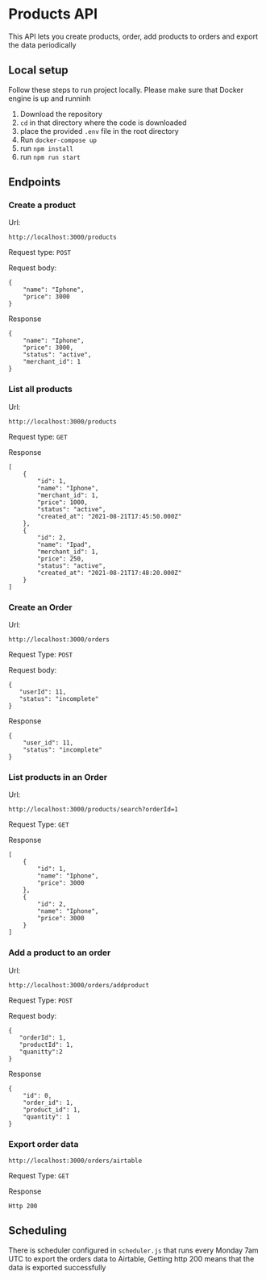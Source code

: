# Products API
This API lets you create products, order, add products to orders and export the data periodically

## Local setup
Follow these steps to run project locally. Please make sure that Docker engine is up and runninh
1. Download the repository
2. `cd` in that directory where the code is downloaded
3. place the provided `.env` file in the root directory
4. Run `docker-compose up`
5. run `npm install`
6. run `npm run start`

## Endpoints
### Create a product
Url:
 
```http://localhost:3000/products```

Request type: `POST`

Request body:
```
{
    "name": "Iphone",
    "price": 3000
}
```
Response

```$xslt
{
    "name": "Iphone",
    "price": 3000,
    "status": "active",
    "merchant_id": 1
}
```
### List all products
Url:
 
```http://localhost:3000/products```

Request type: `GET`

Response

```$xslt
[
    {
        "id": 1,
        "name": "Iphone",
        "merchant_id": 1,
        "price": 1000,
        "status": "active",
        "created_at": "2021-08-21T17:45:50.000Z"
    },
    {
        "id": 2,
        "name": "Ipad",
        "merchant_id": 1,
        "price": 250,
        "status": "active",
        "created_at": "2021-08-21T17:48:20.000Z"
    }
]
```

### Create an Order
Url:
 
```http://localhost:3000/orders```

Request Type: `POST`

Request body:
```
{
   "userId": 11,
   "status": "incomplete"
}
```
Response

```$xslt
{
    "user_id": 11,
    "status": "incomplete"
}
```

### List products in an Order
Url: 
 
```
http://localhost:3000/products/search?orderId=1
```
Request Type: `GET`

Response

```
[
    {
        "id": 1,
        "name": "Iphone",
        "price": 3000
    },
    {
        "id": 2,
        "name": "Iphone",
        "price": 3000
    }
]
```

### Add a product to an order
Url: 
 
```
http://localhost:3000/orders/addproduct
```
Request Type: `POST`

Request body:

```
{
   "orderId": 1,
   "productId": 1,
   "quanitty":2
}
```

Response

```
{
    "id": 0,
    "order_id": 1,
    "product_id": 1,
    "quantity": 1
}
```

### Export order data
```
http://localhost:3000/orders/airtable
```
Request Type: `GET`

Response

```
Http 200
```

## Scheduling
There is  scheduler configured in `scheduler.js` that runs every Monday 7am UTC to export the orders data to Airtable, Getting http 200 means that the data is exported successfully

